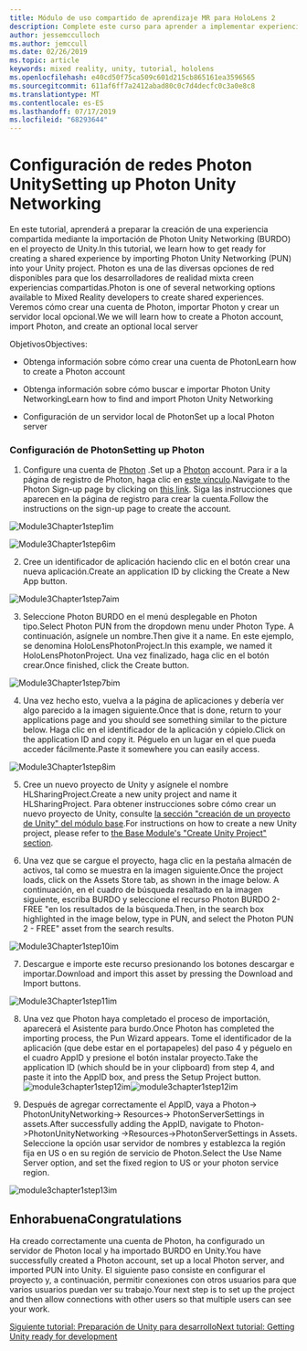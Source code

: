 ```yaml
---
title: Módulo de uso compartido de aprendizaje MR para HoloLens 2
description: Complete este curso para aprender a implementar experiencias compartidas multiusuario en una aplicación de HoloLens 2.
author: jessemcculloch
ms.author: jemccull
ms.date: 02/26/2019
ms.topic: article
keywords: mixed reality, unity, tutorial, hololens
ms.openlocfilehash: e40cd50f75ca509c601d215cb865161ea3596565
ms.sourcegitcommit: 611af6ff7a2412abad80c0c7d4decfc0c3a0e8c8
ms.translationtype: MT
ms.contentlocale: es-ES
ms.lasthandoff: 07/17/2019
ms.locfileid: "68293644"
---
```

#  <a name="setting-up-photon-unity-networking"></a><span data-ttu-id="2266f-104">Configuración de redes Photon Unity</span><span class="sxs-lookup"><span data-stu-id="2266f-104">Setting up Photon Unity Networking</span></span>

<span data-ttu-id="2266f-105">En este tutorial, aprenderá a preparar la creación de una experiencia compartida mediante la importación de Photon Unity Networking (BURDO) en el proyecto de Unity.</span><span class="sxs-lookup"><span data-stu-id="2266f-105">In this tutorial, we learn how to get ready for creating a shared experience by importing Photon Unity Networking (PUN) into your Unity project.</span></span> <span data-ttu-id="2266f-106">Photon es una de las diversas opciones de red disponibles para que los desarrolladores de realidad mixta creen experiencias compartidas.</span><span class="sxs-lookup"><span data-stu-id="2266f-106">Photon is one of several networking options available to Mixed Reality developers to create shared experiences.</span></span> <span data-ttu-id="2266f-107">Veremos cómo crear una cuenta de Photon, importar Photon y crear un servidor local opcional.</span><span class="sxs-lookup"><span data-stu-id="2266f-107">We we will learn how to create a Photon account, import Photon, and create an optional local server</span></span>

<span data-ttu-id="2266f-108">Objetivos</span><span class="sxs-lookup"><span data-stu-id="2266f-108">Objectives:</span></span>

* <span data-ttu-id="2266f-109">Obtenga información sobre cómo crear una cuenta de Photon</span><span class="sxs-lookup"><span data-stu-id="2266f-109">Learn how to create a Photon account</span></span>

* <span data-ttu-id="2266f-110">Obtenga información sobre cómo buscar e importar Photon Unity Networking</span><span class="sxs-lookup"><span data-stu-id="2266f-110">Learn how to find and import Photon Unity Networking</span></span>

* <span data-ttu-id="2266f-111">Configuración de un servidor local de Photon</span><span class="sxs-lookup"><span data-stu-id="2266f-111">Set up a local Photon server</span></span>

  

### <a name="setting-up-photon"></a><span data-ttu-id="2266f-112">Configuración de Photon</span><span class="sxs-lookup"><span data-stu-id="2266f-112">Setting up Photon</span></span>

1. <span data-ttu-id="2266f-113">Configure una cuenta de [Photon](https://dashboard.photonengine.com/en-US/Account/SignUp) .</span><span class="sxs-lookup"><span data-stu-id="2266f-113">Set up a [Photon](https://dashboard.photonengine.com/en-US/Account/SignUp) account.</span></span> <span data-ttu-id="2266f-114">Para ir a la página de registro de Photon, haga clic en [este vínculo](https://dashboard.photonengine.com/en-US/Account/SignUp).</span><span class="sxs-lookup"><span data-stu-id="2266f-114">Navigate to the Photon Sign-up page by clicking on [this link](https://dashboard.photonengine.com/en-US/Account/SignUp).</span></span> <span data-ttu-id="2266f-115">Siga las instrucciones que aparecen en la página de registro para crear la cuenta.</span><span class="sxs-lookup"><span data-stu-id="2266f-115">Follow the instructions on the sign-up page to create the account.</span></span> 
   

![Module3Chapter1step1im](images/module3chapter1step1im.PNG)

![Module3Chapter1step6im](images/module3chapter1step6im.PNG)

2. <span data-ttu-id="2266f-118">Cree un identificador de aplicación haciendo clic en el botón crear una nueva aplicación.</span><span class="sxs-lookup"><span data-stu-id="2266f-118">Create an application ID by clicking the Create a New App button.</span></span>

![Module3Chapter1step7aim](images/module3chapter1step7aim.PNG)

3. <span data-ttu-id="2266f-120">Seleccione Photon BURDO en el menú desplegable en Photon tipo.</span><span class="sxs-lookup"><span data-stu-id="2266f-120">Select Photon PUN from the dropdown menu under Photon Type.</span></span> <span data-ttu-id="2266f-121">A continuación, asígnele un nombre.</span><span class="sxs-lookup"><span data-stu-id="2266f-121">Then give it a name.</span></span> <span data-ttu-id="2266f-122">En este ejemplo, se denomina HoloLensPhotonProject.</span><span class="sxs-lookup"><span data-stu-id="2266f-122">In this example, we named it HoloLensPhotonProject.</span></span> <span data-ttu-id="2266f-123">Una vez finalizado, haga clic en el botón crear.</span><span class="sxs-lookup"><span data-stu-id="2266f-123">Once finished, click the Create button.</span></span>

![Module3Chapter1step7bim](images/module3chapter1step7bim.PNG)

4. <span data-ttu-id="2266f-125">Una vez hecho esto, vuelva a la página de aplicaciones y debería ver algo parecido a la imagen siguiente.</span><span class="sxs-lookup"><span data-stu-id="2266f-125">Once that is done, return to your applications page and you should see something similar to the picture below.</span></span> <span data-ttu-id="2266f-126">Haga clic en el identificador de la aplicación y cópielo.</span><span class="sxs-lookup"><span data-stu-id="2266f-126">Click on the application ID and copy it.</span></span> <span data-ttu-id="2266f-127">Péguelo en un lugar en el que pueda acceder fácilmente.</span><span class="sxs-lookup"><span data-stu-id="2266f-127">Paste it somewhere you can easily access.</span></span>  

![Module3Chapter1step8im](images/module3chapter1step8im.PNG)

5. <span data-ttu-id="2266f-129">Cree un nuevo proyecto de Unity y asígnele el nombre HLSharingProject.</span><span class="sxs-lookup"><span data-stu-id="2266f-129">Create a new unity project and name it HLSharingProject.</span></span> <span data-ttu-id="2266f-130">Para obtener instrucciones sobre cómo crear un nuevo proyecto de Unity, consulte [la sección "creación de un proyecto de Unity" del módulo base](https://docs.microsoft.com/en-us/windows/mixed-reality/mrlearning-base-ch1#create-new-unity-project).</span><span class="sxs-lookup"><span data-stu-id="2266f-130">For instructions on how to create a new Unity project, please refer to [the Base Module's "Create Unity Project" section](https://docs.microsoft.com/en-us/windows/mixed-reality/mrlearning-base-ch1#create-new-unity-project).</span></span> 

6. <span data-ttu-id="2266f-131">Una vez que se cargue el proyecto, haga clic en la pestaña almacén de activos, tal como se muestra en la imagen siguiente.</span><span class="sxs-lookup"><span data-stu-id="2266f-131">Once the project loads, click on the Assets Store tab, as shown in the image below.</span></span> <span data-ttu-id="2266f-132">A continuación, en el cuadro de búsqueda resaltado en la imagen siguiente, escriba BURDO y seleccione el recurso Photon BURDO 2-FREE "en los resultados de la búsqueda.</span><span class="sxs-lookup"><span data-stu-id="2266f-132">Then, in the search box highlighted in the image below, type in PUN, and select the Photon PUN 2 - FREE" asset from the search results.</span></span> 

![Module3Chapter1step10im](images/module3chapter1step10im.PNG)

7. <span data-ttu-id="2266f-134">Descargue e importe este recurso presionando los botones descargar e importar.</span><span class="sxs-lookup"><span data-stu-id="2266f-134">Download and import this asset by pressing the Download and Import buttons.</span></span>

![Module3Chapter1step11im](images/module3chapter1step11im.PNG)

8. <span data-ttu-id="2266f-136">Una vez que Photon haya completado el proceso de importación, aparecerá el Asistente para burdo.</span><span class="sxs-lookup"><span data-stu-id="2266f-136">Once Photon has completed the importing process, the Pun Wizard appears.</span></span> <span data-ttu-id="2266f-137">Tome el identificador de la aplicación (que debe estar en el portapapeles) del paso 4 y péguelo en el cuadro AppID y presione el botón instalar proyecto.</span><span class="sxs-lookup"><span data-stu-id="2266f-137">Take the application ID (which should be in your clipboard) from step 4, and paste it into the AppID box, and press the Setup Project button.</span></span> 
<span data-ttu-id="2266f-138">![module3chapter1step12im](images/module3chapter1step12im.PNG)</span><span class="sxs-lookup"><span data-stu-id="2266f-138">![module3chapter1step12im](images/module3chapter1step12im.PNG)</span></span>

9. <span data-ttu-id="2266f-139">Después de agregar correctamente el AppID, vaya a Photon-> PhotonUnityNetworking-> Resources-> PhotonServerSettings in assets.</span><span class="sxs-lookup"><span data-stu-id="2266f-139">After successfully adding the AppID, navigate to Photon->PhotonUnityNetworking ->Resources->PhotonServerSettings in Assets.</span></span> <span data-ttu-id="2266f-140">Seleccione la opción usar servidor de nombres y establezca la región fija en US o en su región de servicio de Photon.</span><span class="sxs-lookup"><span data-stu-id="2266f-140">Select the Use Name Server option, and set the fixed region to US or your photon service region.</span></span>

![module3chapter1step13im](images/module3chapter1step13im.PNG)

## <a name="congratulations"></a><span data-ttu-id="2266f-142">Enhorabuena</span><span class="sxs-lookup"><span data-stu-id="2266f-142">Congratulations</span></span>

<span data-ttu-id="2266f-143">Ha creado correctamente una cuenta de Photon, ha configurado un servidor de Photon local y ha importado BURDO en Unity.</span><span class="sxs-lookup"><span data-stu-id="2266f-143">You have successfully created a Photon account, set up a local Photon server, and imported PUN into Unity.</span></span> <span data-ttu-id="2266f-144">El siguiente paso consiste en configurar el proyecto y, a continuación, permitir conexiones con otros usuarios para que varios usuarios puedan ver su trabajo.</span><span class="sxs-lookup"><span data-stu-id="2266f-144">Your next step is to set up the project and then allow connections with other users so that multiple users can see your work.</span></span> 

<span data-ttu-id="2266f-145">[Siguiente tutorial: Preparación de Unity para desarrollo](mrlearning-sharing(photon)-ch2.md)</span><span class="sxs-lookup"><span data-stu-id="2266f-145">[Next tutorial: Getting Unity ready for development](mrlearning-sharing(photon)-ch2.md)</span></span>

